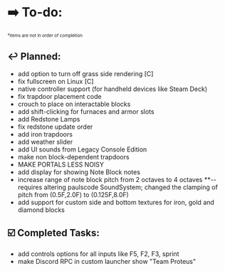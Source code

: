 # ➡️ To-do:
<sup><sup>*items are not in order of completion</sup></sup>

## ↩️ Planned:
- add option to turn off grass side rendering [C]
- fix fullscreen on Linux [C]
- native controller support (for handheld devices like Steam Deck)
- fix trapdoor placement code
- crouch to place on interactable blocks
- add shift-clicking for furnaces and armor slots
- add Redstone Lamps
- fix redstone update order
- add iron trapdoors
- add weather slider
- add UI sounds from Legacy Console Edition
- make non block-dependent trapdoors
- MAKE PORTALS LESS NOISY
- add display for showing Note Block notes
- increase range of note block pitch from 2 octaves to 4 octaves **--requires altering paulscode SoundSystem; changed the clamping of pitch from (0.5F,2.0F) to (0.125F,8.0F)
- add support for custom side and bottom textures for iron, gold and diamond blocks

## ☑️ Completed Tasks:
- add controls options for all inputs like F5, F2, F3, sprint
- make Discord RPC in custom launcher show "Team Proteus"
